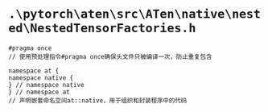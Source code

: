# `.\pytorch\aten\src\ATen\native\nested\NestedTensorFactories.h`

```
#pragma once
// 使用预处理指令#pragma once确保头文件只被编译一次，防止重复包含

namespace at {
namespace native {
} // namespace native
} // namespace at
// 声明嵌套命名空间at::native，用于组织和封装程序中的代码
```